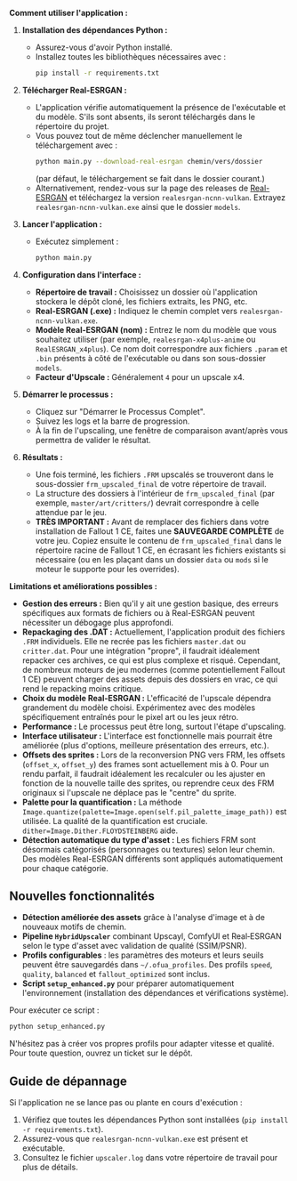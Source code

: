 **Comment utiliser l'application :**

1.  **Installation des dépendances Python :**
    * Assurez-vous d'avoir Python installé.
    * Installez toutes les bibliothèques nécessaires avec :
        ```bash
        pip install -r requirements.txt
        ```

2.  **Télécharger Real-ESRGAN :**
    * L'application vérifie automatiquement la présence de l'exécutable et du modèle. S'ils sont absents, ils seront téléchargés dans le répertoire du projet.
    * Vous pouvez tout de même déclencher manuellement le téléchargement avec :
        ```bash
        python main.py --download-real-esrgan chemin/vers/dossier
        ```
      (par défaut, le téléchargement se fait dans le dossier courant.)
    * Alternativement, rendez-vous sur la page des releases de [Real-ESRGAN](https://github.com/xinntao/Real-ESRGAN/releases) et téléchargez la version `realesrgan-ncnn-vulkan`. Extrayez `realesrgan-ncnn-vulkan.exe` ainsi que le dossier `models`.

3.  **Lancer l'application :**
    * Exécutez simplement :
        ```bash
        python main.py
        ```

4.  **Configuration dans l'interface :**
    * **Répertoire de travail :** Choisissez un dossier où l'application stockera le dépôt cloné, les fichiers extraits, les PNG, etc.
    * **Real-ESRGAN (.exe) :** Indiquez le chemin complet vers `realesrgan-ncnn-vulkan.exe`.
    * **Modèle Real-ESRGAN (nom) :** Entrez le nom du modèle que vous souhaitez utiliser (par exemple, `realesrgan-x4plus-anime` ou `RealESRGAN_x4plus`). Ce nom doit correspondre aux fichiers `.param` et `.bin` présents à côté de l'exécutable ou dans son sous-dossier `models`.
    * **Facteur d'Upscale :** Généralement `4` pour un upscale x4.

5.  **Démarrer le processus :**
    * Cliquez sur "Démarrer le Processus Complet".
    * Suivez les logs et la barre de progression.
    * À la fin de l'upscaling, une fenêtre de comparaison avant/après vous permettra de valider le résultat.

6.  **Résultats :**
    * Une fois terminé, les fichiers `.FRM` upscalés se trouveront dans le sous-dossier `frm_upscaled_final` de votre répertoire de travail.
    * La structure des dossiers à l'intérieur de `frm_upscaled_final` (par exemple, `master/art/critters/`) devrait correspondre à celle attendue par le jeu.
    * **TRÈS IMPORTANT :** Avant de remplacer des fichiers dans votre installation de Fallout 1 CE, faites une **SAUVEGARDE COMPLÈTE** de votre jeu. Copiez ensuite le contenu de `frm_upscaled_final` dans le répertoire racine de Fallout 1 CE, en écrasant les fichiers existants si nécessaire (ou en les plaçant dans un dossier `data` ou `mods` si le moteur le supporte pour les overrides).

**Limitations et améliorations possibles :**

* **Gestion des erreurs :** Bien qu'il y ait une gestion basique, des erreurs spécifiques aux formats de fichiers ou à Real-ESRGAN peuvent nécessiter un débogage plus approfondi.
* **Repackaging des .DAT :** Actuellement, l'application produit des fichiers `.FRM` individuels. Elle ne recrée pas les fichiers `master.dat` ou `critter.dat`. Pour une intégration "propre", il faudrait idéalement repacker ces archives, ce qui est plus complexe et risqué. Cependant, de nombreux moteurs de jeu modernes (comme potentiellement Fallout 1 CE) peuvent charger des assets depuis des dossiers en vrac, ce qui rend le repacking moins critique.
* **Choix du modèle Real-ESRGAN :** L'efficacité de l'upscale dépendra grandement du modèle choisi. Expérimentez avec des modèles spécifiquement entraînés pour le pixel art ou les jeux rétro.
* **Performance :** Le processus peut être long, surtout l'étape d'upscaling.
* **Interface utilisateur :** L'interface est fonctionnelle mais pourrait être améliorée (plus d'options, meilleure présentation des erreurs, etc.).
* **Offsets des sprites :** Lors de la reconversion PNG vers FRM, les offsets (`offset_x`, `offset_y`) des frames sont actuellement mis à 0. Pour un rendu parfait, il faudrait idéalement les recalculer ou les ajuster en fonction de la nouvelle taille des sprites, ou reprendre ceux des FRM originaux si l'upscale ne déplace pas le "centre" du sprite.
* **Palette pour la quantification :** La méthode `Image.quantize(palette=Image.open(self.pil_palette_image_path))` est utilisée. La qualité de la quantification est cruciale. `dither=Image.Dither.FLOYDSTEINBERG` aide.
* **Détection automatique du type d'asset :** Les fichiers FRM sont désormais catégorisés (personnages ou textures) selon leur chemin. Des modèles Real-ESRGAN différents sont appliqués automatiquement pour chaque catégorie.

## Nouvelles fonctionnalités

* **Détection améliorée des assets** grâce à l'analyse d'image et à de nouveaux motifs de chemin.
* **Pipeline `HybridUpscaler`** combinant Upscayl, ComfyUI et Real‑ESRGAN selon le type d'asset avec validation de qualité (SSIM/PSNR).
* **Profils configurables** : les paramètres des moteurs et leurs seuils peuvent être sauvegardés dans `~/.ofua_profiles`. Des profils `speed`, `quality`, `balanced` et `fallout_optimized` sont inclus.
* **Script `setup_enhanced.py`** pour préparer automatiquement l'environnement (installation des dépendances et vérifications système).

Pour exécuter ce script :

```bash
python setup_enhanced.py
```

N'hésitez pas à créer vos propres profils pour adapter vitesse et qualité. Pour toute question, ouvrez un ticket sur le dépôt.


## Guide de dépannage

Si l'application ne se lance pas ou plante en cours d'exécution :

1. Vérifiez que toutes les dépendances Python sont installées (`pip install -r requirements.txt`).
2. Assurez-vous que `realesrgan-ncnn-vulkan.exe` est présent et exécutable.
3. Consultez le fichier `upscaler.log` dans votre répertoire de travail pour plus de détails.
